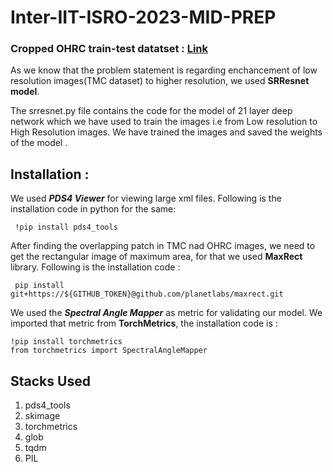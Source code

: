 # Inter-IIT-ISRO-2023-MID-PREP

### Cropped OHRC train-test datatset : [Link](https://www.kaggle.com/datasets/arijitdas2002/tudumm) 

As we know that the problem statement is regarding enchancement of low resolution images(TMC dataset) to higher resolution, we used **SRResnet model**.

The srresnet.py file contains the code for the model of 21 layer deep network which we have used to train the images i.e from Low resolution to High Resolution images. We have trained the images and saved the weights of the model .

## Installation :

We used ***PDS4 Viewer*** for viewing large xml files. Following is the installation code in python for the same:

``` !pip install pds4_tools```

After finding the overlapping patch in TMC nad OHRC images, we need to get the rectangular image of maximum area, for that we used **MaxRect** library. Following is the installation code :

``` pip install git+https://${GITHUB_TOKEN}@github.com/planetlabs/maxrect.git```

We used the ***Spectral Angle Mapper*** as metric for validating our model. We imported that metric from **TorchMetrics**, the installation code is :

```
!pip install torchmetrics 
from torchmetrics import SpectralAngleMapper 
```

## Stacks Used
1. pds4_tools
2. skimage
3. torchmetrics
4. glob
5. tqdm
6. PIL

